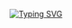 <p align="center">
<a href="https://git.io/typing-svg"><img src="https://readme-typing-svg.herokuapp.com?font=Fira+Code&weight=200&size=14&duration=1000&color=FFFFFF&background=000000&multiline=true&repeat=false&width=800&height=150&lines=%3E+Name%3A+Insu+Jo;+%3E+Position%3A+Software+Developer;+%3E+Java+%7C+PHP+%7C+Javascript+Programmer;+%3E+Email%3A+positiveinsu%40gmail.com;+;+%3E+Welcome+to+the+PositiveInsu+GitHub!" alt="Typing SVG" /></a>
</a>
<br/>
